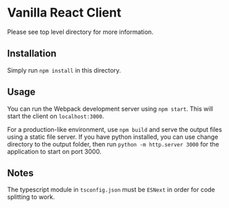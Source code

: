 # Vanilla React Client

Please see top level directory for more information.

## Installation

Simply run `npm install` in this directory.

## Usage

You can run the Webpack development server using `npm start`. This will start the client on `localhost:3000`.

For a production-like environment, use `npm build` and serve the output files using a static file server. If you have python installed, you can use change directory to the output folder, then run `python -m http.server 3000` for the application to start on port 3000.

## Notes

The typescript module in `tsconfig.json` must be `ESNext` in order for code splitting to work.
